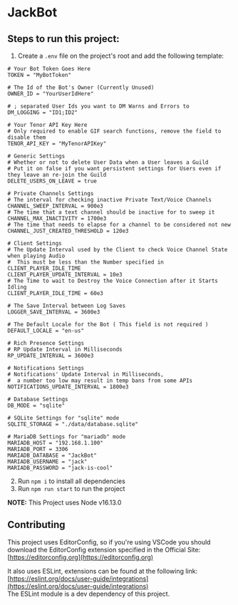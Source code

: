 # JackBot

## Steps to run this project:

 1. Create a `.env` file on the project's root and add the following template:
```env
# Your Bot Token Goes Here
TOKEN = "MyBotToken"

# The Id of the Bot's Owner (Currently Unused)
OWNER_ID = "YourUserIdHere"

# ; separated User Ids you want to DM Warns and Errors to
DM_LOGGING = "ID1;ID2"

# Your Tenor API Key Here
# Only required to enable GIF search functions, remove the field to disable them
TENOR_API_KEY = "MyTenorAPIKey"

# Generic Settings
# Whether or not to delete User Data when a User leaves a Guild
# Put it on false if you want persistent settings for Users even if they leave an re-join the Guild
DELETE_USERS_ON_LEAVE = true

# Private Channels Settings
# The interval for checking inactive Private Text/Voice Channels
CHANNEL_SWEEP_INTERVAL = 900e3
# The time that a text channel should be inactive for to sweep it
CHANNEL_MAX_INACTIVITY = 1700e3
# The time that needs to elapse for a channel to be considered not new
CHANNEL_JUST_CREATED_THRESHOLD = 120e3

# Client Settings
# The Update Interval used by the Client to check Voice Channel State when playing Audio
#  This must be less than the Number specified in CLIENT_PLAYER_IDLE_TIME
CLIENT_PLAYER_UPDATE_INTERVAL = 10e3
# The Time to wait to Destroy the Voice Connection after it Starts Idling
CLIENT_PLAYER_IDLE_TIME = 60e3

# The Save Interval between Log Saves
LOGGER_SAVE_INTERVAL = 3600e3

# The Default Locale for the Bot ( This field is not required )
DEFAULT_LOCALE = "en-us"

# Rich Presence Settings
# RP Update Interval in Milliseconds
RP_UPDATE_INTERVAL = 3600e3

# Notifications Settings
# Notifications' Update Interval in Milliseconds,
#  a number too low may result in temp bans from some APIs
NOTIFICATIONS_UPDATE_INTERVAL = 1800e3

# Database Settings
DB_MODE = "sqlite"

# SQLite Settings for "sqlite" mode
SQLITE_STORAGE = "./data/database.sqlite"

# MariaDB Settings for "mariadb" mode
MARIADB_HOST = "192.168.1.100"
MARIADB_PORT = 3306
MARIADB_DATABASE = "JackBot"
MARIADB_USERNAME = "jack"
MARIADB_PASSWORD = "jack-is-cool"
```
 2. Run `npm i` to install all dependencies
 3. Run `npm run start` to run the project

**NOTE:** This Project uses Node v16.13.0

## Contributing

This project uses EditorConfig, so if you're using VSCode you should download
the EditorConfig extension specified in the Official Site: [https://editorconfig.org](https://editorconfig.org)

It also uses ESLint, extensions can be found at the following link: [https://eslint.org/docs/user-guide/integrations](https://eslint.org/docs/user-guide/integrations)<br>
The ESLint module is a dev dependency of this project.
